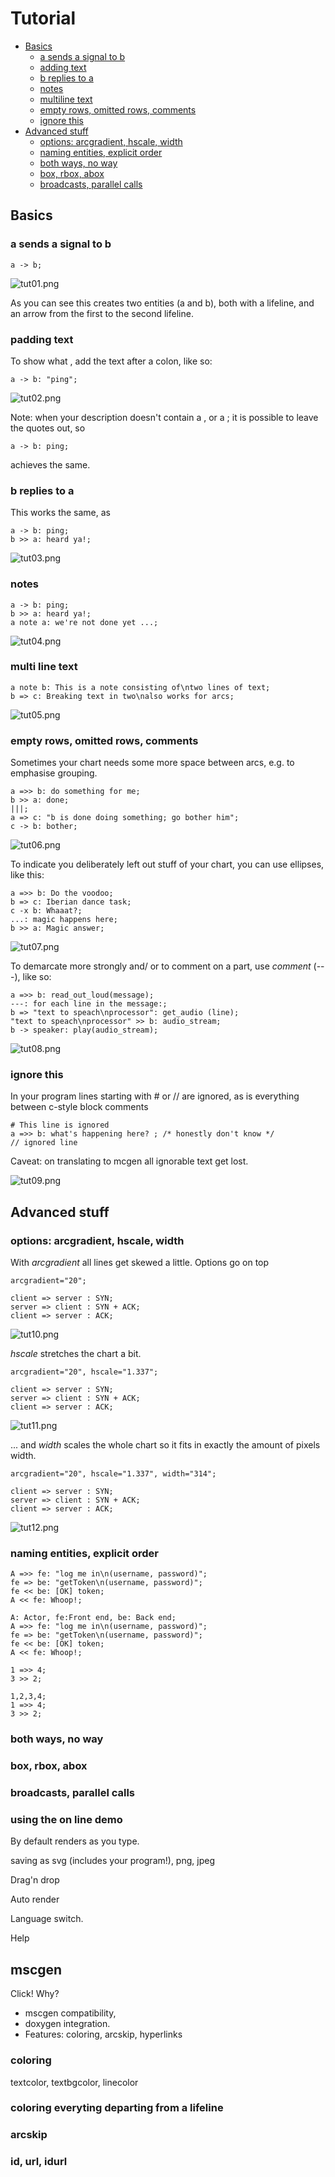 # Tutorial

- [Basics](#basics)
  - [a sends a signal to b](#a-sends-a-signal-to-b)
  - [adding text](#adding-text)
  - [b replies to a](#b-replies-to-a)
  - [notes](#notes)
  - [multiline text](#multiline-text)
  - [empty rows, omitted rows, comments](#empty-rows-omitted-rows-comments)
  - [ignore this](#ignore-this)
- [Advanced stuff](#advanced-stuff)
  - [options: arcgradient, hscale, width](#options-arcgradient-hscale-width)
  - [naming entities, explicit order](#naming-entities-explicit-order)
  - [both ways, no way](#both-ways-no-way)
  - [box, rbox, abox](#box-rbox-abox)
  - [broadcasts, parallel calls](#broadcasts-parallel-calls)

## Basics
### a sends a signal to b
``` msgenny
a -> b;
```
![tut01.png](tutorial/tut01.png)

As you can see this creates two entities (a and b), both with a lifeline, and an arrow from the first to the second lifeline. 

### padding text
To show what , add the text after a colon, like so:

``` msgenny
a -> b: "ping";
```

![tut02.png](tutorial/tut02.png)

Note: when your description doesn't contain a , or a ; it is possible to leave the quotes out, so 
``` msgenny
a -> b: ping;
```
achieves the same.

### b replies to a
This works the same, as  
``` msgenny
a -> b: ping;
b >> a: heard ya!;
```
![tut03.png](tutorial/tut03.png)

### notes
``` msgenny
a -> b: ping;
b >> a: heard ya!;
a note a: we're not done yet ...;
```
![tut04.png](tutorial/tut04.png)

### multi line text
``` msgenny
a note b: This is a note consisting of\ntwo lines of text;
b => c: Breaking text in two\nalso works for arcs;
```
![tut05.png](tutorial/tut05.png)

### empty rows, omitted rows, comments
Sometimes your chart needs some more space between arcs, e.g. to emphasise grouping. 
``` msgenny
a =>> b: do something for me;
b >> a: done;
|||;
a => c: "b is done doing something; go bother him"; 
c -> b: bother;
```
![tut06.png](tutorial/tut06.png)


To indicate you deliberately left out stuff of your chart, you can use ellipses, like this:
``` msgenny
a =>> b: Do the voodoo;
b => c: Iberian dance task;
c -x b: Whaaat?;
...: magic happens here;
b >> a: Magic answer;
```
![tut07.png](tutorial/tut07.png)


To demarcate more strongly and/ or to comment on a part, use *comment* (---), like so:
``` msgenny
a =>> b: read_out_loud(message);
---: for each line in the message:;
b => "text to speach\nprocessor": get_audio (line);
"text to speach\nprocessor" >> b: audio_stream;
b -> speaker: play(audio_stream);
```
![tut08.png](tutorial/tut08.png)

### ignore this
In your program lines starting with # or // are ignored, as is everything between c-style block comments
``` msgenny
# This line is ignored
a =>> b: what's happening here? ; /* honestly don't know */
// ignored line
```
Caveat: on translating to mcgen all ignorable text get lost.

![tut09.png](tutorial/tut09.png)

## Advanced stuff
### options: arcgradient, hscale, width
With *arcgradient* all lines get skewed a little. 
Options go on top
``` msgenny
arcgradient="20";

client => server : SYN;
server => client : SYN + ACK;
client => server : ACK;
```
![tut10.png](tutorial/tut10.png)

*hscale* stretches the chart a bit. 
``` msgenny
arcgradient="20", hscale="1.337";

client => server : SYN;
server => client : SYN + ACK;
client => server : ACK;
```
![tut11.png](tutorial/tut11.png)

... and *width* scales the whole chart so it fits in exactly the amount of pixels width. 
``` msgenny
arcgradient="20", hscale="1.337", width="314";

client => server : SYN;
server => client : SYN + ACK;
client => server : ACK;
```
![tut12.png](tutorial/tut12.png)

### naming entities, explicit order
``` msgenny
A =>> fe: "log me in\n(username, password)";
fe => be: "getToken\n(username, password)";
fe << be: [OK] token;
A << fe: Whoop!;
```

``` msgenny
A: Actor, fe:Front end, be: Back end;
A =>> fe: "log me in\n(username, password)";
fe => be: "getToken\n(username, password)";
fe << be: [OK] token;
A << fe: Whoop!;
```

``` msgenny
1 =>> 4;
3 >> 2;
```

``` msgenny
1,2,3,4;
1 =>> 4;
3 >> 2;
```

### both ways, no way
### box, rbox, abox
### broadcasts, parallel calls

### using the on line demo
By default renders as you type.

saving as svg (includes your program!), png, jpeg

Drag'n drop

Auto render

Language switch.

Help

## mscgen
Click!
Why? 
- mscgen compatibility, 
- doxygen integration. 
- Features: coloring, arcskip, hyperlinks

### coloring
textcolor, textbgcolor, linecolor

### coloring everyting departing from a lifeline
### arcskip
### id, url, idurl
